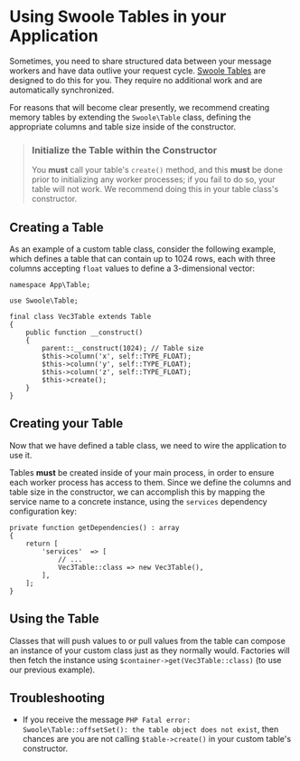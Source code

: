 # Using Swoole Tables in your Application

Sometimes, you need to share structured data between your message workers and
have data outlive your request cycle. [Swoole Tables](https://www.swoole.co.uk/docs/modules/swoole-table)
are designed to do this for you. They require no additional work and are
automatically synchronized.

For reasons that will become clear presently, we recommend creating memory
tables by extending the `Swoole\Table` class, defining the appropriate columns
and table size inside of the constructor.

> ### Initialize the Table within the Constructor
>
> You **must** call your table's `create()` method, and this **must** be done
> prior to initializing any worker processes; if you fail to do so, your table
> will not work. We recommend doing this in your table class's constructor.


## Creating a Table

As an example of a custom table class, consider the following example, which
defines a table that can contain up to 1024 rows, each with three columns
accepting `float` values to define a 3-dimensional vector:

```
namespace App\Table;

use Swoole\Table;

final class Vec3Table extends Table
{
    public function __construct()
    {
        parent::__construct(1024); // Table size
        $this->column('x', self::TYPE_FLOAT);
        $this->column('y', self::TYPE_FLOAT);
        $this->column('z', self::TYPE_FLOAT);
        $this->create();
    }
}
```

## Creating your Table

Now that we have defined a table class, we need to wire the application to use
it.

Tables **must** be created inside of your main process, in order to ensure each
worker process has access to them. Since we define the columns and table size in
the constructor, we can accomplish this by mapping the service name to a
concrete instance, using the `services` dependency configuration key:

```
private function getDependencies() : array
{
    return [
        'services'  => [
            // ...
            Vec3Table::class => new Vec3Table(),
        ],
    ];
}
```

## Using the Table

Classes that will push values to or pull values from the table can compose an
instance of your custom class just as they normally would. Factories will then
fetch the instance using `$container->get(Vec3Table::class)` (to use our
previous example).

## Troubleshooting

- If you receive the message `PHP Fatal error:  Swoole\Table::offsetSet(): the
  table object does not exist`, then chances are you are not calling
  `$table->create()` in your custom table's constructor.
